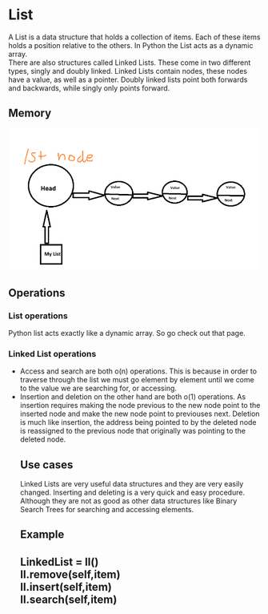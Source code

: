 <h1> List</h1>
<p1> A List is a data structure that holds a collection of items. Each of these items holds a position relative to the others. In Python the List acts as a dynamic array.<br/>
  There are also structures called Linked Lists. These come in two different types, singly and doubly linked. Linked Lists contain nodes, these nodes have a value, as well as a pointer. Doubly linked lists point both forwards and backwards, while singly only points forward.  </p1>
<h2> Memory </h2>
<img src="linkedlist_image.png">
<h2>Operations</h2>
<h3> List operations </h3>
<p1> Python list acts exactly like a dynamic array. So go check out that page. <br/>
<h3> Linked List operations </h3>
<UL> 
  <LI>Access and search are both o(n) operations. This is because in order to traverse through the list we must go element by element until we come to the value we are searching for, or accessing. 
  <LI>Insertion and deletion on the other hand are both o(1) operations. As insertion requires making the node previous to the new node point to the inserted node and make the new node point to previouses next. Deletion is much like insertion, the address being pointed to by the deleted node is reassigned to the previous node that originally was pointing to the deleted node. </p1>
<h2>Use cases</h2>
<p1> Linked Lists are very useful data structures and they are very easily changed. Inserting and deleting is a very quick and easy procedure. Although they are not as good as other data structures like Binary Search Trees for searching and accessing elements. </p1>
<h2> Example<h2>
  <p1>
    LinkedList = ll()<br/>
    ll.remove(self,item)<br/>
    ll.insert(self,item)<br/>
    ll.search(self,item)<br/>
  </p1>
    

